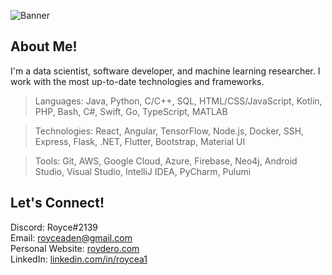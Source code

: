 ![Banner](https://roycearoc.github.io/Personal-Website/images/banner.png)
## About Me!
I'm a data scientist, software developer, and machine learning researcher. I work with the most up-to-date technologies and frameworks. 

> Languages: Java, Python, C/C++, SQL, HTML/CSS/JavaScript, Kotlin, PHP, Bash, C#, Swift, Go, TypeScript, MATLAB

> Technologies: React, Angular, TensorFlow, Node.js, Docker, SSH, Express, Flask, .NET, Flutter, Bootstrap, Material UI

> Tools: Git, AWS, Google Cloud, Azure, Firebase, Neo4j, Android Studio, Visual Studio, IntelliJ IDEA, PyCharm, Pulumi

## Let's Connect!
Discord: Royce#2139  
Email: [royceaden@gmail.com](mailto:royceaden@gmail.com)  
Personal Website: [roydero.com](https://www.roydero.com)  
LinkedIn: [linkedin.com/in/roycea1](https://www.linkedin.com/in/roycea1/)  
